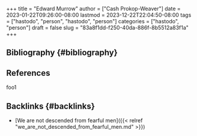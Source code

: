 +++
title = "Edward Murrow"
author = ["Cash Prokop-Weaver"]
date = 2023-01-22T09:26:00-08:00
lastmod = 2023-12-22T22:04:50-08:00
tags = ["hastodo", "person", "hastodo", "person"]
categories = ["hastodo", "person"]
draft = false
slug = "83a8f1dd-f250-40da-886f-8b5512a83f1a"
+++

## Bibliography {#bibliography}

## References

<style>.csl-entry{text-indent: -1.5em; margin-left: 1.5em;}</style><div class="csl-bib-body">
</div>

foo1


## Backlinks {#backlinks}

-   [We are not descended from fearful men]({{< relref "we_are_not_descended_from_fearful_men.md" >}})
